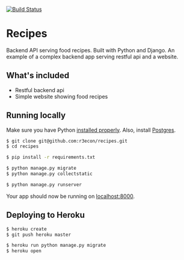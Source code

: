 [![Build Status](https://travis-ci.org/r3econ/recipes.svg?branch=master)](https://travis-ci.org/r3econ/recipes)

# Recipes

Backend API serving food recipes. Built with Python and Django.
An example of a complex backend app serving restful api and a website.

## What's included
- Restful backend api
- Simple website showing food recipes

## Running locally

Make sure you have Python [installed properly](http://install.python-guide.org).  Also, install [Postgres](https://devcenter.heroku.com/articles/heroku-postgresql#local-setup).

```sh
$ git clone git@github.com:r3econ/recipes.git
$ cd recipes

$ pip install -r requirements.txt

$ python manage.py migrate
$ python manage.py collectstatic

$ python manage.py runserver
```

Your app should now be running on [localhost:8000](http://localhost:8000/).

## Deploying to Heroku

```sh
$ heroku create
$ git push heroku master

$ heroku run python manage.py migrate
$ heroku open
```

